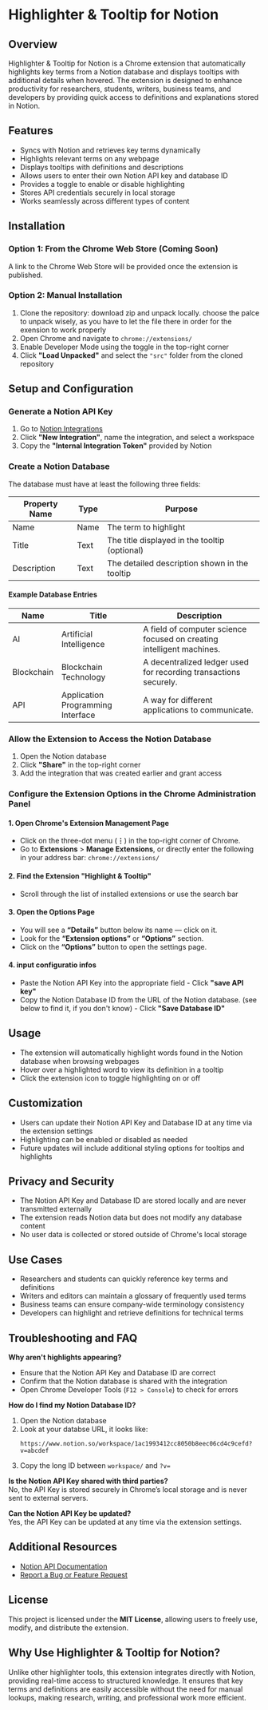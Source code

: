 # Highlighter & Tooltip for Notion  

## Overview  
Highlighter & Tooltip for Notion is a Chrome extension that automatically highlights key terms from a Notion database and displays tooltips with additional details when hovered. The extension is designed to enhance productivity for researchers, students, writers, business teams, and developers by providing quick access to definitions and explanations stored in Notion.  

## Features  
- Syncs with Notion and retrieves key terms dynamically  
- Highlights relevant terms on any webpage  
- Displays tooltips with definitions and descriptions  
- Allows users to enter their own Notion API key and database ID  
- Provides a toggle to enable or disable highlighting  
- Stores API credentials securely in local storage  
- Works seamlessly across different types of content  

## Installation  

### Option 1: From the Chrome Web Store (Coming Soon)  
A link to the Chrome Web Store will be provided once the extension is published.  

### Option 2: Manual Installation  
1. Clone the repository: download zip and unpack locally. choose the palce to unpack wisely, as you have to let the file there in order for the exension to work properly
2. Open Chrome and navigate to `chrome://extensions/`  
3. Enable Developer Mode using the toggle in the top-right corner  
4. Click **"Load Unpacked"** and select the `"src"` folder from the cloned repository  

## Setup and Configuration  

### Generate a Notion API Key  
1. Go to [Notion Integrations](https://www.notion.so/my-integrations)  
2. Click **"New Integration"**, name the integration, and select a workspace  
3. Copy the **"Internal Integration Token"** provided by Notion  

### Create a Notion Database  
The database must have at least the following three fields:

| **Property Name** | **Type**  | **Purpose**                                       |
|--------------|-------|-------------------------------------------------|
| Name         | Name | The term to highlight                           |
| Title        | Text  | The title displayed in the tooltip (optional)  |
| Description  | Text  | The detailed description shown in the tooltip  |

#### Example Database Entries

| Name       | Title                         | Description                                                     |
|-----------|-----------------------------|-----------------------------------------------------------------|
| AI        | Artificial Intelligence      | A field of computer science focused on creating intelligent machines. |
| Blockchain| Blockchain Technology       | A decentralized ledger used for recording transactions securely. |
| API       | Application Programming Interface | A way for different applications to communicate. |

### Allow the Extension to Access the Notion Database  
1. Open the Notion database  
2. Click **"Share"** in the top-right corner  
3. Add the integration that was created earlier and grant access  

### Configure the Extension Options in the Chrome Administration Panel

#### 1. Open Chrome's Extension Management Page
- Click on the three-dot menu (**⋮**) in the top-right corner of Chrome.  
- Go to **Extensions** > **Manage Extensions**, or directly enter the following in your address bar:  `chrome://extensions/`

#### 2. Find the Extension "Highlight & Tooltip"
- Scroll through the list of installed extensions or use the search bar

#### 3. Open the Options Page
- You will see a **“Details”** button below its name — click on it.  
- Look for the **“Extension options”** or **“Options”** section.  
- Click on the **“Options”** button to open the settings page.

#### 4. input configuratio infos
- Paste the Notion API Key into the appropriate field  - Click **"save API key"**
- Copy the Notion Database ID from the URL of the Notion database. (see below to find it, if you don't know) - Click **"Save Database ID"**  

## Usage  
- The extension will automatically highlight words found in the Notion database when browsing webpages  
- Hover over a highlighted word to view its definition in a tooltip  
- Click the extension icon to toggle highlighting on or off  

## Customization  
- Users can update their Notion API Key and Database ID at any time via the extension settings  
- Highlighting can be enabled or disabled as needed  
- Future updates will include additional styling options for tooltips and highlights  

## Privacy and Security  
- The Notion API Key and Database ID are stored locally and are never transmitted externally  
- The extension reads Notion data but does not modify any database content  
- No user data is collected or stored outside of Chrome's local storage  

## Use Cases  
- Researchers and students can quickly reference key terms and definitions  
- Writers and editors can maintain a glossary of frequently used terms  
- Business teams can ensure company-wide terminology consistency  
- Developers can highlight and retrieve definitions for technical terms  

## Troubleshooting and FAQ  

**Why aren't highlights appearing?**  
- Ensure that the Notion API Key and Database ID are correct  
- Confirm that the Notion database is shared with the integration  
- Open Chrome Developer Tools (`F12 > Console`) to check for errors  

**How do I find my Notion Database ID?**  
1. Open the Notion database  
2. Look at your databse URL, it looks like:  
   ```
   https://www.notion.so/workspace/1ac1993412cc8050b8eec06cd4c9cefd?v=abcdef
   ```
3. Copy the long ID between `workspace/`  and `?v=`

**Is the Notion API Key shared with third parties?**  
No, the API Key is stored securely in Chrome’s local storage and is never sent to external servers.  

**Can the Notion API Key be updated?**  
Yes, the API Key can be updated at any time via the extension settings.  

## Additional Resources  
- [Notion API Documentation](https://developers.notion.com)  
- [Report a Bug or Feature Request](https://github.com/YOUR-USERNAME/highlighter-tooltip-for-notion/issues)  

## License  
This project is licensed under the **MIT License**, allowing users to freely use, modify, and distribute the extension.  

## Why Use Highlighter & Tooltip for Notion?  
Unlike other highlighter tools, this extension integrates directly with Notion, providing real-time access to structured knowledge. It ensures that key terms and definitions are easily accessible without the need for manual lookups, making research, writing, and professional work more efficient.
